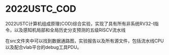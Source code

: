 # 2022USTC_COD
2022USTC计算机组成原理(COD)综合实验，实现了具有所有非系统RV32-I指令，以及感知机局部和全局历史分支预测的五级RISCV流水线

在src文件夹中可以找到数据通路图，实验报告以及所有源文件，包括流水线CPU以及配合vlab平台的debug工具PDU。
